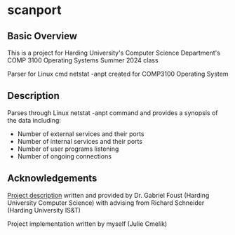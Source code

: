 # scanport
## Basic Overview
This is a project for Harding University's Computer Science Department's COMP 3100 Operating Systems Summer 2024 class

Parser for Linux cmd netstat -anpt created for COMP3100 Operating System
## Description
Parses through Linux netstat -anpt command and provides a synopsis of the data including:
* Number of external services and their ports
* Number of internal services and their ports
* Number of user programs listening
* Number of ongoing connections

## Acknowledgements
[Project description](https://cs.harding.edu/gfoust/classes/comp3100/projects/sport) written and provided by Dr. Gabriel Foust (Harding University Computer Science) with advising from Richard Schneider (Harding University IS&T)

Project implementation written by myself (Julie Cmelik)
